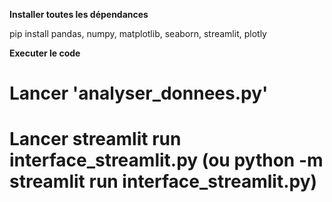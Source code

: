 **Installer toutes les dépendances**

pip install pandas, numpy, matplotlib, seaborn, streamlit, plotly

**Executer le code**

# Lancer 'analyser_donnees.py'

# Lancer streamlit run interface_streamlit.py (ou python -m streamlit run interface_streamlit.py)